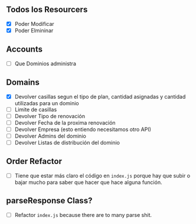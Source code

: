 ## Todos los Resourcers

* [X] Poder Modificar
* [X] Poder Elmininar

## Accounts

* [ ] Que Dominios administra

## Domains

* [X] Devolver casillas segun el tipo de plan, cantidad asignadas y cantidad utilizadas para un dominio
* [ ] Limite de casillas
* [ ] Devolver Tipo de renovación
* [ ] Devolver Fecha de la proxima renovación
* [ ] Devolver Empresa (esto entiendo necesitamos otro API)
* [ ] Devolver Admins del dominio
* [ ] Devolver Listas de distribución del dominio

## Order Refactor

* [ ] Tiene que estar más claro el código en `index.js` porque hay que subir o bajar mucho para
saber que hacer que hace alguna función.

## parseResponse Class?

* [ ] Refactor `index.js` because there are to many parse shit.
